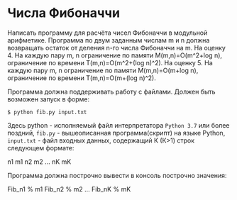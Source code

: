 # Числа Фибоначчи

Написать программу для расчёта чисел Фибоначчи в модульной арифметике.
Программа по двум заданным числам m и n должна возвращать остаток от деления n-го числа Фибоначчи на m.
На оценку 4. На каждую пару m, n ограничение по памяти M(m,n)=O(m^2+log n), ограничение по времени T(m,n)=O(m^2+(log n)^2).
На оценку 5. На каждую пару m, n ограничение по памяти M(m,n)=O(m+log n), ограничение по времени T(m,n)=O(m+(log n)^2).

Программа должна поддерживать работу с файлами. Должен быть возможен запуск в форме:
```
$ python fib.py input.txt
```
Здесь python - исполняемый файл интерпретатора `Python 3.7` или более поздний, `fib.py` - вышеописанная программа(скрипт) на языке Python, `input.txt` - файл входных данных, содержащий К (К>1) строк следующем формате:

  n1 m1
  n2 m2
  ...
  nK mK

Программа должна построчно вывести в консоль построчно значения:

  Fib_n1 % m1
  Fib_n2 % m2
  ...
  Fib_nK % mK
